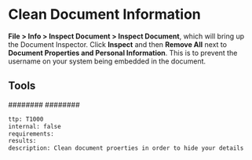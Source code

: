 # Clean Document Information

**File > Info > Inspect Document > Inspect Document**, which will bring up the Document Inspector. Click **Inspect** and then **Remove All** next to **Document Properties and Personal Information**. This is to prevent the username on your system being embedded in the document.


## Tools
########
########

```meta
ttp: T1000
internal: false
requirements: 
results:
description: Clean document proerties in order to hide your details
```